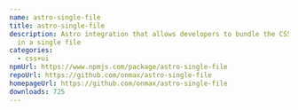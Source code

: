 ```yaml
---
name: astro-single-file
title: astro-single-file
description: Astro integration that allows developers to bundle the CSS and HTML
  in a single file
categories:
  - css+ui
npmUrl: https://www.npmjs.com/package/astro-single-file
repoUrl: https://github.com/onmax/astro-single-file
homepageUrl: https://github.com/onmax/astro-single-file
downloads: 725
---
```

